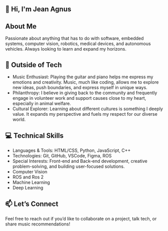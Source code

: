 ## 👋 Hi, I'm Jean Agnus


## About Me
Passionate about anything that has to do with software, embedded systems, computer vision, robotics, medical devices, and autonomous vehicles. Always looking to learn and expand my horizons.


## 🎸 Outside of Tech
- Music Enthusiast: Playing the guitar and piano helps me express my emotions and creativity. Music, much like coding, allows me to explore new ideas, push boundaries, and express myself in unique ways.
- Philanthropy: I believe in giving back to the community and frequently engage in volunteer work and support causes close to my heart, especially in animal welfare.
- Cultural Explorer: Learning about different cultures is something I deeply value. It expands my perspective and fuels my respect for our diverse world.


## 💻 Technical Skills
- Languages & Tools: HTML/CSS, Python, JavaScript, C++
- Technologies: Git, GitHub, VSCode, Figma, ROS
- Special Interests: Front-end and Back-end development, creative problem-solving, and building user-focused solutions.
- Computer Vision
- ROS and Ros 2
- Machine Learning
- Deep Learning


## 📫 Let’s Connect
Feel free to reach out if you’d like to collaborate on a project, talk tech, or share music recommendations!






